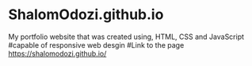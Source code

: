 # ShalomOdozi.github.io
My portfolio website that was created using, HTML, CSS and JavaScript
#capable of responsive web desgin 
#Link to the page https://shalomodozi.github.io/
